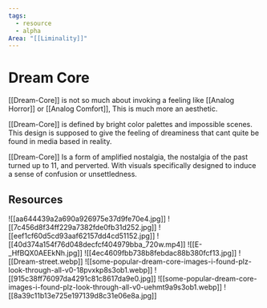 ```yaml
---
tags:
  - resource
  - alpha
Area: "[[Liminality]]"
---
```


# Dream Core
[[Dream-Core]] is not so much about invoking a feeling like [[Analog Horror]] or [[Analog Comfort]], This is much more an aesthetic. 

[[Dream-Core]] is defined by bright color palettes and impossible scenes. This design is supposed to give the feeling of dreaminess that cant quite be found in media based in reality. 

[[Dream-Core]] Is a form of amplified nostalgia, the nostalgia of the past turned up to 11, and perverted. With visuals specifically designed to induce a sense of confusion or unsettledness. 

## Resources

![[aa644439a2a690a926975e37d9fe70e4.jpg]]
![[7c456d8f34ff229a7382fde0fb31d252.jpg]]
![[eef1cf60d5cd93aaf62157dd4cd51152.jpg]]
![[40d374a154f76d048decfcf404979bba_720w.mp4]]
![[E-_HfBQX0AEEkNh.jpg]]
![[4ec4609fbb738b8febdac88b380fcf13.jpg]]
![[Dream-street.webp]]
![[some-popular-dream-core-images-i-found-plz-look-through-all-v0-18pvxkp8s3ob1.webp]]
![[915c38ff76097da4291c81c8617da9e0.jpg]]
![[some-popular-dream-core-images-i-found-plz-look-through-all-v0-uehmt9a9s3ob1.webp]]
![[8a39c11b13e725e197139d8c31e06e8a.jpg]]
